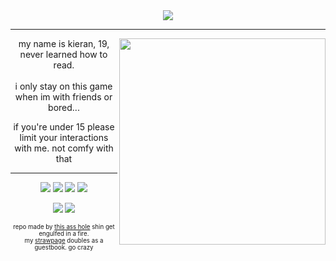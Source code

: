 <div align="center"> <img src="https://cdn.discordapp.com/attachments/1125236966267564184/1129795573571133583/aaaaaaaaaaa.png"> </div>
<hr>
<img src="https://cdn.discordapp.com/attachments/1125236966267564184/1129796304340525147/image.png" width="330" height ="330" align="right"> <div align="center"> my name is kieran, 19, never learned how to read. </div><br>
<div align="center"> i only stay on this game when im with friends or bored... 
  
if you're under 15 please limit your interactions with me. not comfy with that

<hr>

<img src="https://cdn.discordapp.com/attachments/1125236966267564184/1129798800366645340/d1ruqg4-059045a8-6b12-45b3-b246-5b5b3626a16d.gif"> <img src="https://media.discordapp.net/attachments/1125236966267564184/1129798799884296282/d2mir9l-8a3fa2d8-b8d0-46c2-8212-8d45576c649e.png"> <img src="https://media.discordapp.net/attachments/1125236966267564184/1129798794800799895/d28kdqw-28beeae5-4e32-4120-b304-f493f2ad364d.png"> <img src="https://cdn.discordapp.com/attachments/1125236966267564184/1129799398805741679/d5ahg6g-a891d902-7a8d-45c4-8970-8fbfa547029e.png"> 

<img src="https://cdn.discordapp.com/attachments/1125236966267564184/1129799399086764172/d6fsa9z-eff97bef-edca-463b-9f32-8004895ef2f8.gif"> <img src="https://cdn.discordapp.com/attachments/1125236966267564184/1129799399715905626/d3370gg-01758dea-8242-453d-9d97-70a07c527a63.png">
<div align="center"> <sub><sup>repo made by <a href="https://github.com/shinminase">this ass hole</a> shin get engulfed in a fire. </sub></sup><br>
<sub><sup>my <a href="https://yaoimass.straw.page/">strawpage</a> doubles as a guestbook. go crazy </sub></sup>
